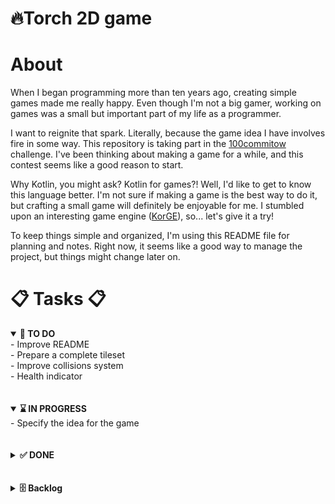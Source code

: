 # 🔥Torch 2D game

# About

When I began programming more than ten years ago, creating simple games made me really happy. Even though I'm not a big
gamer, working on games was a small but important part of my life as a programmer.

I want to reignite that spark. Literally, because the game idea I have involves fire in some way. This repository is
taking part in the [100commitow](https://100commitow.pl) challenge. I've been thinking about making a game for a while,
and this contest seems like a good reason to start.

Why Kotlin, you might ask? Kotlin for games?! Well, I'd like to get to know this language better. I'm not sure if making
a game is the best way to do it, but crafting a small game will definitely be enjoyable for me. I stumbled upon an
interesting game engine ([KorGE](https://korge.org)), so... let's give it a try!

To keep things simple and organized, I'm using this README file for planning and notes. Right now, it seems like a good
way to manage the project, but things might change later on.

# 📋 Tasks 📋

<details open>
  <summary>   <b>📝 TO DO</b> </summary>
 - Improve README <br>
 - Prepare a complete tileset <br>
 - Improve collisions system<br>
 - Health indicator<br>
</details>
<br><br>
<details open>
  <summary>   <b>⌛ IN PROGRESS</b> </summary>
 - Specify the idea for the game <br>
</details>
<br><br>
<details>
  <summary>   <b>✅ DONE</b> </summary>
 - Init the repo :)
 - Add deployment scripts<br>
 - Create a project skeleton<br>
 - Create first simple scene<br>
 - Implement player controller<br>
</details>
<br><br>
<details>
  <summary>  <b> 🗄️ Backlog</b> </summary>
</details>